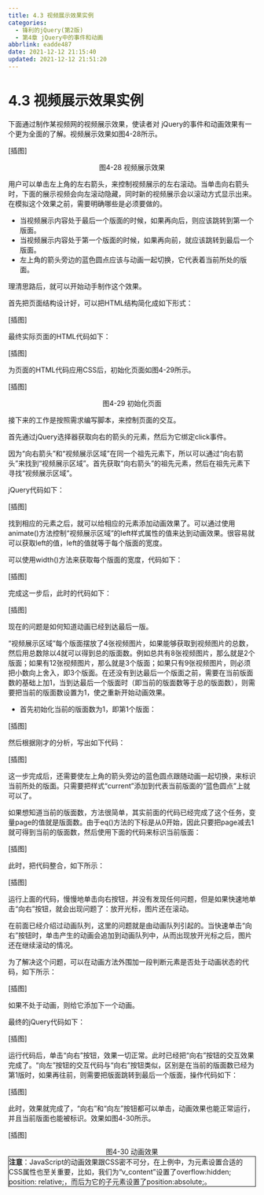 ```yaml
---
title: 4.3 视频展示效果实例
categories:
  - 锋利的jQuery(第2版)
  - 第4章 jQuery中的事件和动画
abbrlink: eadde487
date: 2021-12-12 21:15:40
updated: 2021-12-12 21:51:20
---
```

# 4.3 视频展示效果实例
下面通过制作某视频网的视频展示效果，使读者对 jQuery的事件和动画效果有一个更为全面的了解。视频展示效果如图4-28所示。

[插图]

<center>图4-28 视频展示效果</center>

用户可以单击左上角的左右箭头，来控制视频展示的左右滚动。当单击向右箭头时，下面的展示视频会向左滚动隐藏，同时新的视频展示会以滚动方式显示出来。在模拟这个效果之前，需要明确哪些是必须要做的。

- 当视频展示内容处于最后一个版面的时候，如果再向后，则应该跳转到第一个版面。
- 当视频展示内容处于第一个版面的时候，如果再向前，就应该跳转到最后一个版面。
- 左上角的箭头旁边的蓝色圆点应该与动画一起切换，它代表着当前所处的版面。

理清思路后，就可以开始动手制作这个效果。

首先把页面结构设计好，可以把HTML结构简化成如下形式：

[插图]

最终实际页面的HTML代码如下：

[插图]

为页面的HTML代码应用CSS后，初始化页面如图4-29所示。

[插图]

<center>图4-29 初始化页面</center>

接下来的工作是按照需求编写脚本，来控制页面的交互。

首先通过jQuery选择器获取向右的箭头的元素，然后为它绑定click事件。

因为“向右箭头”和“视频展示区域”在同一个祖先元素下，所以可以通过“向右箭头”来找到“视频展示区域”。首先获取“向右箭头”的祖先元素，然后在祖先元素下寻找“视频展示区域”。

jQuery代码如下：

[插图]

找到相应的元素之后，就可以给相应的元素添加动画效果了。可以通过使用animate()方法控制“视频展示区域”的left样式属性的值来达到动画效果。很容易就可以获取left的值，left的值就等于每个版面的宽度。

可以使用width()方法来获取每个版面的宽度，代码如下：

[插图]

完成这一步后，此时的代码如下：

[插图]

现在的问题是如何知道动画已经到达最后一版。

“视频展示区域”每个版面摆放了4张视频图片，如果能够获取到视频图片的总数，然后用总数除以4就可以得到总的版面数。例如总共有8张视频图片，那么就是2个版面；如果有12张视频图片，那么就是3个版面；如果只有9张视频图片，则必须把小数向上舍入，即3个版面。在还没有到达最后一个版面之前，需要在当前版面数的基础上加1，当到达最后一个版面时（即当前的版面数等于总的版面数），则需要把当前的版面数设置为1，使之重新开始动画效果。

- 首先初始化当前的版面数为1，即第1个版面：

[插图]

然后根据刚才的分析，写出如下代码：

[插图]

这一步完成后，还需要使左上角的箭头旁边的蓝色圆点跟随动画一起切换，来标识当前所处的版面。只需要把样式“current”添加到代表当前版面的“蓝色圆点”上就可以了。

如果想知道当前的版面数，方法很简单，其实前面的代码已经完成了这个任务，变量page的值就是版面数。由于eq()方法的下标是从0开始，因此只要把page减去1就可得到当前的版面数，然后使用下面的代码来标识当前版面：

[插图]

此时，把代码整合，如下所示：

[插图]

运行上面的代码，慢慢地单击向右按钮，并没有发现任何问题，但是如果快速地单击“向右”按钮，就会出现问题了：放开光标，图片还在滚动。

在前面已经介绍过动画队列，这里的问题就是由动画队列引起的。当快速单击“向右”按钮时，单击产生的动画会追加到动画队列中，从而出现放开光标之后，图片还在继续滚动的情况。

为了解决这个问题，可以在动画方法外围加一段判断元素是否处于动画状态的代码，如下所示：

[插图]

如果不处于动画，则给它添加下一个动画。

最终的jQuery代码如下：

[插图]

运行代码后，单击“向右”按钮，效果一切正常。此时已经把“向右”按钮的交互效果完成了。“向左”按钮的交互代码与“向右”按钮类似，区别是在当前的版面数已经为第1版时，如果再往前，则需要把版面跳转到最后一个版面，操作代码如下：

[插图]

此时，效果就完成了，“向右”和“向左”按钮都可以单击，动画效果也能正常运行，并且当前版面也能被标识。效果如图4-30所示。

[插图]

<center>图4-30 动画效果</center>

<div style="border:1px solid;"><strong>注意</strong>：JavaScript的动画效果跟CSS密不可分，在上例中，为元素设置合适的CSS属性也至关重要，比如，我们为“v_content”设置了overflow:hidden; position: relative;，而后为它的子元素设置了position:absolute;。</div>

